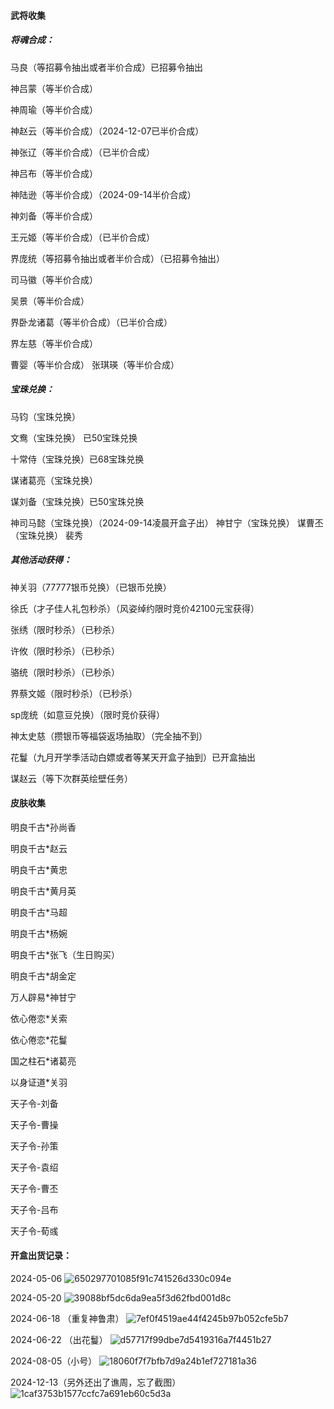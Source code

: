 #### 武将收集

##### 将魂合成：

马良（等招募令抽出或者半价合成）已招募令抽出

神吕蒙（等半价合成）

神周瑜（等半价合成）

神赵云（等半价合成）（2024-12-07已半价合成）

神张辽（等半价合成）（已半价合成）

神吕布（等半价合成）

神陆逊（等半价合成）（2024-09-14半价合成）

神刘备（等半价合成）

王元姬（等半价合成）（已半价合成）

界庞统（等招募令抽出或者半价合成）（已招募令抽出）

司马徽（等半价合成）

吴景（等半价合成）

界卧龙诸葛（等半价合成）（已半价合成）

界左慈（等半价合成）

曹婴（等半价合成）
张琪瑛（等半价合成）

##### 宝珠兑换：

马钧（宝珠兑换）

文鸯（宝珠兑换） 已50宝珠兑换

十常侍（宝珠兑换）已68宝珠兑换

谋诸葛亮（宝珠兑换）

谋刘备（宝珠兑换）已50宝珠兑换

神司马懿（宝珠兑换）（2024-09-14凌晨开盒子出）
神甘宁（宝珠兑换）
谋曹丕（宝珠兑换）
裴秀

##### 其他活动获得：

神关羽（77777银币兑换）（已银币兑换）

徐氏（才子佳人礼包秒杀）（风姿绰约限时竞价42100元宝获得）

张绣（限时秒杀）（已秒杀）

许攸（限时秒杀）（已秒杀）

骆统（限时秒杀）（已秒杀）

界蔡文姬（限时秒杀）（已秒杀）

sp庞统（如意豆兑换）（限时竞价获得）

神太史慈（攒银币等福袋返场抽取）（完全抽不到）

花鬘（九月开学季活动白嫖或者等某天开盒子抽到）已开盒抽出

谋赵云（等下次群英绘壁任务）

#### 皮肤收集

明良千古*孙尚香

明良千古*赵云

明良千古*黄忠

明良千古*黄月英

明良千古*马超

明良千古*杨婉

明良千古*张飞（生日购买）

明良千古*胡金定

万人辟易*神甘宁

依心倦恋*关索

依心倦恋*花鬘

国之柱石*诸葛亮

以身证道*关羽

天子令-刘备

天子令-曹操

天子令-孙策

天子令-袁绍

天子令-曹丕

天子令-吕布

天子令-荀彧

#### 开盒出货记录：

2024-05-06
![650297701085f91c741526d330c094e](https://cdn.jsdelivr.net/gh/SiberianWolf1024/typora_images@master/img/202412171103045.jpg)

2024-05-20
![39088bf5dc6da9ea5f3d62fbd001d8c](https://cdn.jsdelivr.net/gh/SiberianWolf1024/typora_images@master/img/202412171103907.jpg)

2024-06-18 （重复神鲁肃）
![7ef0f4519ae44f4245b97b052cfe5b7](https://cdn.jsdelivr.net/gh/SiberianWolf1024/typora_images@master/img/202412171104556.jpg)

2024-06-22 （出花鬘）
![d57717f99dbe7d5419316a7f4451b27](https://cdn.jsdelivr.net/gh/SiberianWolf1024/typora_images@master/img/202412171106183.jpg)

2024-08-05（小号）
![18060f7f7bfb7d9a24b1ef727181a36](https://cdn.jsdelivr.net/gh/SiberianWolf1024/typora_images@master/img/202412171109608.jpg)

2024-12-13（另外还出了谯周，忘了截图）
![1caf3753b1577ccfc7a691eb60c5d3a](https://cdn.jsdelivr.net/gh/SiberianWolf1024/typora_images@master/img/202412171111810.png)

